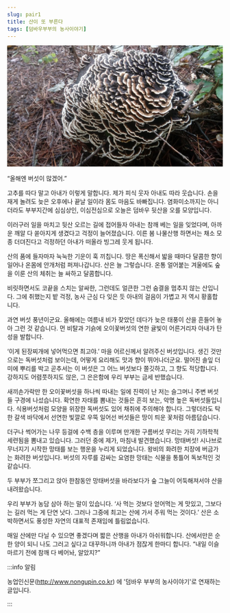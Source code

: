 ```yaml
---
slug: pair1
title: 산이 또 부른다
tags: [덤바우부부의 농사이야기]
---
```


![사진](./oonji.jpg)

“올해엔 버섯이 많겠어.” 

고추를 따다 말고 아내가 이렇게 말합니다. 제가 피식 웃자 아내도 따라 웃습니다.<!--truncate--> 손을 재게 놀려도 늦은 오후에나 끝날 일이라 몸도 마음도 바빠집니다. 염화미소까지는 아니더라도 부부지간에 심심상인, 이심전심으로 오늘은 덤바우 뒷산을 오를 모양입니다. 

이러구러 일을 마치고 뒷산 오르는 길에 접어들자 아내는 참깨 베는 일을 잊었다며, 아까운 깨알 다 쏟아지게 생겼다고 걱정이 늘어졌습니다. 이른 봄 나물산행 하면서는 채소 모종 더뎌진다고 걱정하던 아내가 떠올라 빙그레 웃게 됩니다.    
 
 산의 품에 들자마자 눅눅한 기운이 훅 끼칩니다. 땅은 폭신해서 밟을 때마다 달콤한 향이 일어나 온몸에 안개처럼 퍼져나갑니다. 산은 늘 그렇습니다. 온통 얼어붙는 겨울에도 숲을 이룬 산의 체취는 늘 싸하고 달콤합니다. 
 
 비릿하면서도 코끝을 스치는 알싸한, 그런데도 얼큰한 그런 숨결을 멈추지 않는 산입니다. 그에 취했는지 밭 걱정, 농사 근심 다 잊은 듯 아내의 걸음이 가볍고 저 역시 황홀합니다.

 과연 버섯 풍년이군요. 올해에는 여름내 비가 잦았던 데다가 늦은 태풍이 산을 흔들어 놓아 그런 것 같습니다. 먼 비탈과 기슭에 오이꽃버섯의 연한 귤빛이 어른거리자 아내가 탄성을 발합니다. 
 
 ‘이게 된장찌개에 넣어먹으면 최고야.’ 마을 어르신께서 알려주신 버섯입니다. 생긴 것만으로는 독버섯처럼 보이는데, 어떻게 요리해도 맛과 향이 뛰어나더군요. 떨어진 솔잎 더미에 뿌리를 박고 곧추서는 이 버섯은 그 어느 버섯보다 쫄깃하고, 그 향도 적당합니다. 강하지도 어렴풋하지도 않은, 그 은은함에 우리 부부는 금세 반했습니다.   

 새끼손가락만 한 오이꽃버섯을 하나씩 따내는 일에 진력이 난 저는 슬그머니 주변 버섯들 구경에 나섰습니다. 확연한 자태를 뽐내는 것들은 흔히 보는, 악명 높은 독버섯들입니다. 식용버섯처럼 모양을 위장한 독버섯도 있어 채취에 주의해야 합니다. 그렇더라도 탁한 갈색 바닥에서 선연한 빛깔로 우뚝 일어선 버섯들은 땅이 틔운 꽃처럼 아름답습니다. 
 
 더구나 썩어가는 나무 등걸에 수백 층을 이루며 만개한 구름버섯 무리는 가히 기하학적 세련됨을 뽐내고 있습니다. 그러던 중에 제가, 마침내 발견했습니다. 망태버섯! 시나브로 무너지기 시작한 망태를 보는 행운을 누리게 되었습니다. 왕비의 화려한 치장에 버금가는 화려한 버섯입니다. 버섯의 자루를 감싸는 요염한 망태는 식물을 통틀어 독보적인 것 같습니다. 

 두 부부가 쪼그리고 앉아 한참동안 망태버섯을 바라보다가 숲 그늘이 어둑해져서야 산을 내려왔습니다. 
 
 우리 부부가 농담 삼아 하는 말이 있습니다. ‘사 먹는 것보다 얻어먹는 게 맛있고, 그보다는 길러 먹는 게 단연 낫다. 그러나 그중에 최고는 산에 가서 주워 먹는 것이다.’ 산은 소박하면서도 풍성한 자연의 대표적 존재임에 틀림없습니다.

 매일 산에만 다닐 수 있으면 좋겠다며 짧은 산행을 아내가 아쉬워합니다. 산에서만은 순한 양이 되니 나도 그러고 싶다고 대꾸하니까 아내가 점잖게 한마디 합니다. “내일 이슬 마르기 전에 참깨 다 베어놔, 알았지?”

:::info 알림

농업인신문(http://www.nongupin.co.kr) 에 '덤바우 부부의 농사이야기'로 연재하는 글입니다.

:::